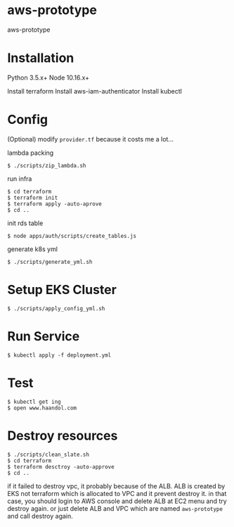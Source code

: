 # aws-prototype
aws-prototype

# Installation

Python 3.5.x+
Node 10.16.x+

Install terraform
Install aws-iam-authenticator
Install kubectl

# Config

(Optional) modify `provider.tf` because it costs me a lot...

lambda packing
```
$ ./scripts/zip_lambda.sh
```

run infra
```
$ cd terraform
$ terraform init
$ terraform apply -auto-aprove
$ cd ..
```

init rds table
```
$ node apps/auth/scripts/create_tables.js
```

generate k8s yml
```
$ ./scripts/generate_yml.sh
```

# Setup EKS Cluster

```
$ ./scripts/apply_config_yml.sh
```

# Run Service

```
$ kubectl apply -f deployment.yml
```

# Test
```
$ kubectl get ing
$ open www.haandol.com
```

# Destroy resources
```
$ ./scripts/clean_slate.sh
$ cd terraform
$ terraform desctroy -auto-approve
$ cd ..
```

if it failed to destroy vpc, it probably because of the ALB. ALB is created by EKS not terraform which is allocated to VPC and it prevent destroy it.
in that case, you should login to AWS console and delete ALB at EC2 menu and try destroy again. or just delete ALB and VPC which are named `aws-prototype` and call destroy again.
